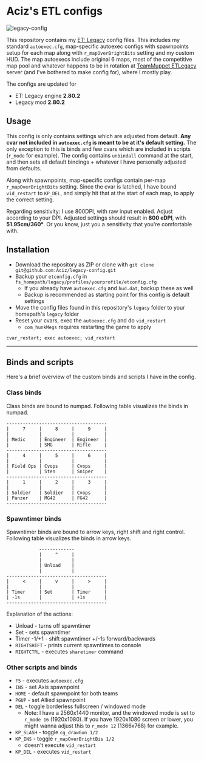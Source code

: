 # Aciz's ETL configs

![legacy-config](https://user-images.githubusercontent.com/14221121/170865336-c51e683d-cfc7-4ca0-a0cd-4765d2590b5c.jpg)


This repository contains my [ET: Legacy](https://www.etlegacy.com/) config files. This includes my standard `autoexec.cfg`, map-specific autoexec configs with spawnpoints setup for each map along with `r_mapOverBrightBits` setting and my custom HUD. The map autoexecs include original 6 maps, most of the competitive map pool and whatever happens to be in rotation at [TeamMuppet ETLegacy](https://et.trackbase.net/server/45410) server (and I've bothered to make config for), where I mostly play.

The configs are updated for
* ET: Legacy engine **2.80.2**
* Legacy mod **2.80.2**

## Usage
This config is only contains settings which are adjusted from default. **Any cvar not included in `autoexec.cfg` is meant to be at it's default setting.** The only exception to this is binds and few cvars which are included in scripts (`r_mode` for example). The config contains `unbindall` command at the start, and then sets all default bindings + whatever I have personally adjusted from defaults.

Along with spawnpoints, map-specific configs contain per-map `r_mapOverBrightBits` setting. Since the cvar is latched, I have bound `vid_restart` to `KP_DEL`, and simply hit that at the start of each map, to apply the correct setting.

Regarding sensitivity: I use 800DPI, with raw input enabled. Adjust according to your DPI. Adjusted settings should result in **800 eDPI**, with **51.95cm/360°**. Or you know, just you a sensitivity that you're comfortable with.

## Installation
* Download the repository as ZIP or clone with `git clone git@github.com:Aciz/legacy-config.git`
* Backup your `etconfig.cfg` in `fs_homepath/legacy/profiles/yourprofile/etconfig.cfg`
  * If you already have `autoexec.cfg` and `hud.dat`, backup these as well
  * Backup is recommended as starting point for this config is default settings
* Move the config files found in this repository's `legacy` folder to your homepath's `legacy` folder
* Reset your cvars, exec the `autoexec.cfg` and do `vid_restart`
  * `com_hunkMegs` requires restarting the game to apply
```
cvar_restart; exec autoexec; vid_restart
```

---

## Binds and scripts
Here's a brief overview of the custom binds and scripts I have in the config.

### Class binds
Class binds are bound to numpad. Following table visualizes the binds in numpad.

```
-------------------------------------
|     7     |     8     |     9     |
|           |           |           |
| Medic     | Engineer  | Engineer  |
|           | SMG       | Rifle     |
-------------------------------------
|     4     |     5     |     6     |
|           |           |           |
| Field Ops | Cvops     | Cvops     |
|           | Sten      | Sniper    |
-------------------------------------
|     1     |     2     |     3     |
|           |           |           |
| Soldier   | Soldier   | Cvops     |
| Panzer    | MG42      | FG42      |
-------------------------------------
```

### Spawntimer binds
Spawntimer binds are bound to arrow keys, right shift and right control. Following table visualizes the binds in arrow keys.

```
            -------------
            |     ^     |            
            |           |            
            | Unload    |            
            |           |            
-------------------------------------
|     <     |     v     |     >     |
|           |           |           |
| Timer     | Set       | Timer     |
| -1s       |           | +1s       |
-------------------------------------
```

Explanation of the actions:
* Unload - turns off spawntimer
* Set - sets spawntimer
* Timer -1/+1 - shift spawntimer +/-1s forward/backwards
* `RIGHTSHIFT` - prints current spawntimes to console
* `RIGHTCTRL` - executes `sharetimer` command

### Other scripts and binds

* `F5` - executes `autoexec.cfg`
* `INS` - set Axis spawnpoint
* `HOME` - default spawnpoint for both teams
* `PGUP` - set Allied spawnpoint
* `DEL` - toggle borderless fullscreen / windowed mode
  * Note: I have a 2560x1440 monitor, and the windowed mode is set to `r_mode 16` (1920x1080). If you have 1920x1080 screen or lower, you might wanna adjust this to `r_mode 12` (1366x768) for example.
* `KP_SLASH` - toggle `cg_drawGun 1/2`
* `KP_INS` - toggle `r_mapOverBrightBis 1/2`
  * doesn't execute `vid_restart`
* `KP_DEL` - executes `vid_restart`
